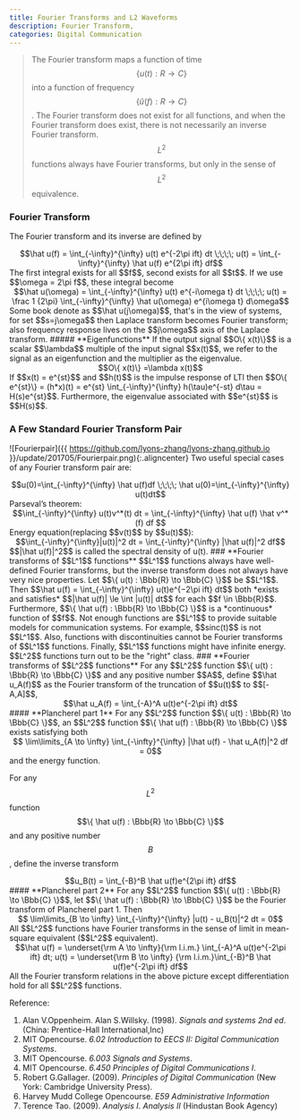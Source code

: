 ```yaml
---
title: Fourier Transforms and L2 Waveforms
description: Fourier Transform, 
categories: Digital Communication
---
```


>  The Fourier transform maps a function of time $$\{u(t): R \to C\}$$ into a function of frequency $$\{\hat u(f) : R \to C\}$$. The Fourier transform does not exist for all functions, and when the Fourier transform does exist, there is not necessarily an inverse Fourier transform. $$L^2$$ functions always have Fourier transforms, but only in the sense of $$L^2$$ equivalence.  

### **Fourier Transform**
The Fourier transform and its inverse are defined by  
<center>$$\hat u(f) = \int_{-\infty}^{\infty} u(t) e^{-2\pi ift} dt \;\;\;\; u(t) = \int_{-\infty}^{\infty} \hat u(f) e^{2\pi ift} df$$</center>  
The first integral exists for all $$f$$, second exists for all $$t$$.   
If we use $$\omega = 2\pi f$$, these integral become  
<center>$$\hat u(\omega) = \int_{-\infty}^{\infty} u(t) e^{-i\omega t} dt \;\;\;\; u(t) = \frac 1 {2\pi} \int_{-\infty}^{\infty} \hat u(\omega) e^{i\omega t} d\omega$$</center>   
Some book denote as $$\hat u(j\omega)$$, that's in the view of systems, for set $$s=j\omega$$ then Laplace transform becomes Fourier transform; also frequency response lives on the $$j\omega$$ axis of the Laplace transform.  
##### **Eigenfunctions**  
If the output signal $$O\{ x(t)\}$$ is a scalar $$\lambda$$ multiple of the input signal $$x(t)$$, we refer to the signal as an eigenfunction and the multiplier as the eigenvalue.  
<center>$$O\{ x(t)\} =\lambda x(t)$$</center>  
If $$x(t) = e^{st}$$ and $$h(t)$$ is the impulse response of LTI then $$O\{ e^{st}\} = (h*x)(t) = e^{st} \int_{-\infty}^{\infty} h(\tau)e^{-st} d\tau = H(s)e^{st}$$.  
Furthermore, the eigenvalue associated with $$e^{st}$$ is $$H(s)$$.  

### **A Few Standard Fourier Transform Pair**
![Fourierpair]({{ https://github.com/lyons-zhang/lyons-zhang.github.io }}/update/201705/Fourierpair.png){:.aligncenter}
Two useful special cases of any Fourier transform pair are:  
<center>$$u(0)=\int_{-\infty}^{\infty} \hat u(f)df \;\;\;\; \hat u(0)=\int_{-\infty}^{\infty} u(t)dt$$</center>   
Parseval’s theorem:   
<center>$$\int_{-\infty}^{\infty} u(t)v^*(t) dt = \int_{-\infty}^{\infty} \hat u(f) \hat v^*(f) df $$</center>  
Energy equation(replacing $$v(t)$$ by $$u(t)$$):  
<center>$$\int_{-\infty}^{\infty}|u(t)|^2 dt = \int_{-\infty}^{\infty} |\hat u(f)|^2 df$$</center>   
$$|\hat u(f)|^2$$ is called the spectral density of u(t).  
### **Fourier transforms of $$L^1$$ functions**
$$L^1$$ functions always have well-defined Fourier transforms, but the inverse transform does not always have very nice properties.  
Let $$\{ u(t) : \Bbb{R} \to \Bbb{C} \}$$ be $$L^1$$. Then $$\hat u(f) = \int_{-\infty}^{\infty} u(t)e^{−2\pi ift} dt$$ both *exists and satisfies* $$|\hat u(f)| \le \int |u(t)| dt$$ for each $$f \in \Bbb{R}$$. Furthermore, $$\{ \hat u(f) : \Bbb{R} \to \Bbb{C} \}$$ is a *continuous* function of $$f$$.   
Not enough functions are $$L^1$$ to provide suitable models for communication systems. For example, $$sinc(t)$$ is not $$L^1$$.  
Also, functions with discontinuities cannot be Fourier transforms of $$L^1$$ functions.  
Finally, $$L^1$$ functions might have infinite energy. $$L^2$$ functions turn out to be the "right" class.   
### **Fourier transforms of $$L^2$$ functions**
For any $$L^2$$ function $$\{ u(t) : \Bbb{R} \to \Bbb{C} \}$$ and any positive number $$A$$, define $$\hat u_A(f)$$ as the Fourier
transform of the truncation of $$u(t)$$ to $$[-A,A]$$,  
<center>$$\hat u_A(f) = \int_{-A}^A u(t)e^{-2\pi ift} dt$$</center>  
#### **Plancherel part 1**
For any $$L^2$$ function $$\{ u(t) : \Bbb{R} \to \Bbb{C} \}$$, an $$L^2$$ function $$\{ \hat u(f) : \Bbb{R} \to \Bbb{C} \}$$ exists satisfying both  
<center>$$ \lim\limits_{A \to \infty} \int_{-\infty}^{\infty} |\hat u(f) - \hat u_A(f)|^2 df = 0$$</center>  
and the energy function.  

For any $$L^2$$ function $$\{ \hat u(f) : \Bbb{R} \to \Bbb{C} \}$$ and any positive number $$B$$, define the inverse transform  
<center>$$u_B(t) = \int_{-B}^B \hat u(f)e^{2\pi ift} df$$</center>  
#### **Plancherel part 2**
For any $$L^2$$ function $$\{ u(t) : \Bbb{R} \to \Bbb{C} \}$$, let $$\{ \hat u(f) : \Bbb{R} \to \Bbb{C} \}$$ be the Fourier transform of Plancherel part 1. Then 
<center>$$ \lim\limits_{B \to \infty} \int_{-\infty}^{\infty} |u(t) - u_B(t)|^2 dt = 0$$</center>   
All $$L^2$$ functions have Fourier transforms in the sense of limit in mean-square equivalent ($$L^2$$ equivalent).  
<center>$$\hat u(f) = \underset{\rm A \to \infty}{\rm l.i.m.} \int_{-A}^A u(t)e^{-2\pi ift} dt; u(t) = \underset{\rm B \to \infty} {\rm l.i.m.}\int_{-B}^B \hat u(f)e^{-2\pi ift} df$$</center>  
All the Fourier transform relations in the above picture except differentiation hold for all $$L^2$$ functions.   

Reference:  
1. Alan V.Oppenheim. Alan S.Willsky. (1998). *Signals and systems 2nd ed*. (China: Prentice-Hall International,Inc)  
2. MIT Opencourse. *6.02 Introduction to EECS II: Digital Communication Systems*.  
3. MIT Opencourse. *6.003 Signals and Systems*.  
4. MIT Opencourse. *6.450 Principles of Digital Communications I*.  
5. Robert G.Gallager. (2009). *Principles of Digital Communication* (New York: Cambridge University Press).  
6. Harvey Mudd College Opencourse. *E59 Administrative Information*  
7. Terence Tao. (2009). *Analysis I*. *Analysis II* (Hindustan Book Agency)
